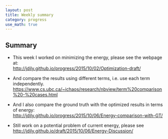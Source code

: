 ```yaml
---
layout: post
title: Weekly summary
category: progress
use_math: true
---
```


## Summary

- This week I worked on minimizing the energy, please see the webpage at:  
<http://jdily.github.io/progress/2015/10/02/Optimization-draft/>

- And compare the results using different terms, i.e. use each term independently.
<https://www.cs.ubc.ca/~ichaos/research/nbview/term%20comparison%20-%20cases.html>

- And I also compare the ground truth with the optimized results in terms of energy:  
<http://jdily.github.io/progress/2015/10/06/Energy-comparison-with-GT/>

- Still work on a potential problem of current energy, please see  
<http://jdily.github.io/draft/2015/10/06/Energy-Discussion/>